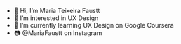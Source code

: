 - 👋 Hi, I’m Maria Teixeira Faustt              
- 👀 I’m interested in UX Design  
- 🌱 I’m currently learning UX Design on Google Coursera      
- 📷 @MariaFaustt on Instagram    
    
<!---    
MariaLTN/MariaLTN is a ✨ special ✨ repository because its `README.md` (this file) appears on your GitHub profile.
You can click the Preview link to take a look at your changes.
--->
